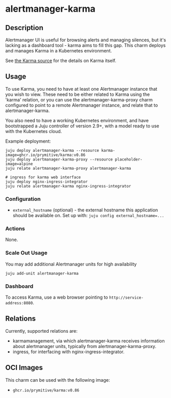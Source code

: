 # alertmanager-karma

## Description

Alertmanager UI is useful for browsing alerts and managing silences, but it's
lacking as a dashboard tool - karma aims to fill this gap. This charm deploys
and manages Karma in a Kubernetes environment.

See [the Karma source](https://github.com/prymitive/karma) for the details on Karma itself.

## Usage

To use Karma, you need to have at least one Alertmanager instance that you wish
to view. These need to be either related to Karma using the 'karma' relation,
or you can use the alertmanager-karma-proxy charm configured to point to a
remote Alertmanager instance, and relate that to alertmanager-karma.

You also need to have a working Kubernetes environment, and have bootstrapped a
Juju controller of version 2.9+, with a model ready to use with the Kubernetes
cloud.

Example deployment:

```shell
juju deploy alertmanager-karma --resource karma-image=ghcr.io/prymitive/karma:v0.86
juju deploy alertmanager-karma-proxy --resource placeholder-image=alpine
juju relate alertmanager-karma-proxy alertmanager-karma

# ingress for karma web interface
juju deploy nginx-ingress-integrator
juju relate alertmanager-karma nginx-ingress-integrator
```


### Configuration
- `external_hostname` (optional) - the external hostname this application should be available on.
  Set up with: `juju config external_hostname=...`

### Actions
None.

### Scale Out Usage
You may add additional Alertmanager units for high availability

```shell
juju add-unit alertmanager-karma
```

### Dashboard
To access Karma, use a web browser pointing to `http://service-address:8080`.


## Relations
Currently, supported relations are:
- karmamanagement, via which alertmanager-karma receives information about 
  alertmanager units, typically from alertmanager-karma-proxy.
- ingress, for interfacing with nginx-ingress-integrator.

## OCI Images
This charm can be used with the following image:
- `ghcr.io/prymitive/karma:v0.86`






